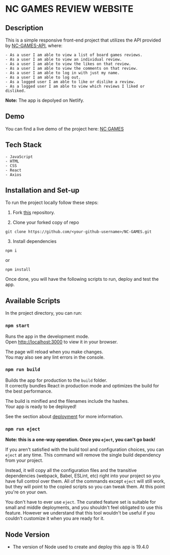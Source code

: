 # NC GAMES REVIEW WEBSITE

## Description

This is a simple responsive front-end project that utilizes the API provided by [NC-GAMES-API](https://github.com/akashdeep931/NC-GAMES-API), where:
```
- As a user I am able to view a list of board games reviews.
- As a user I am able to view an individual review.
- As a user I am able to view the likes on that review.
- As a user I am able to view the comments on that review.
- As a user I am able to log in with just my name.
- As a user I am able to log out.
- As a logged user I am able to like or dislike a review. 
- As a logged user I am able to view which reviews I liked or disliked.
```

**Note:** The app is depolyed on Netlify.

## Demo

You can find a live demo of the project here: [NC GAMES](https://nc-games-community.netlify.app/)

## Tech Stack
```
- JavaScript
- HTML
- CSS
- React
- Axios
```

## Installation and Set-up

To run the project locally follow these steps:

1. Fork [this](https://github.com/akashdeep931/NC-GAMES) repository.

2. Clone your forked copy of repo
```
git clone https://github.com/<your-github-username>/NC-GAMES.git
```

3. Install dependencies
```
npm i
```
or

```
npm install
```
Once done, you will have the following scripts to run, deploy and test the app.

## Available Scripts

In the project directory, you can run:

### `npm start`

Runs the app in the development mode.\
Open [http://localhost:3000](http://localhost:3000) to view it in your browser.

The page will reload when you make changes.\
You may also see any lint errors in the console.


### `npm run build`

Builds the app for production to the `build` folder.\
It correctly bundles React in production mode and optimizes the build for the best performance.

The build is minified and the filenames include the hashes.\
Your app is ready to be deployed!

See the section about [deployment](https://facebook.github.io/create-react-app/docs/deployment) for more information.

### `npm run eject`

**Note: this is a one-way operation. Once you `eject`, you can't go back!**

If you aren't satisfied with the build tool and configuration choices, you can `eject` at any time. This command will remove the single build dependency from your project.

Instead, it will copy all the configuration files and the transitive dependencies (webpack, Babel, ESLint, etc) right into your project so you have full control over them. All of the commands except `eject` will still work, but they will point to the copied scripts so you can tweak them. At this point you're on your own.

You don't have to ever use `eject`. The curated feature set is suitable for small and middle deployments, and you shouldn't feel obligated to use this feature. However we understand that this tool wouldn't be useful if you couldn't customize it when you are ready for it.

## Node Version

- The version of Node used to create and deploy this app is 19.4.0
